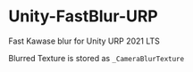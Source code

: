 # Unity-FastBlur-URP

Fast Kawase blur for Unity URP 2021 LTS

Blurred Texture is stored as `_CameraBlurTexture`